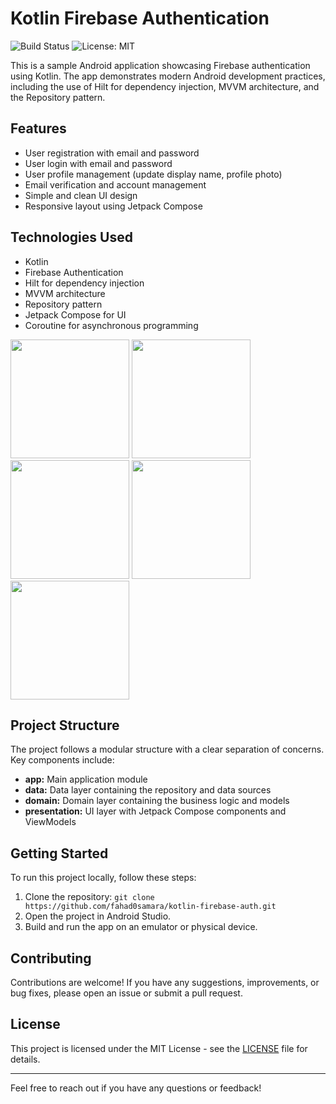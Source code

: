 # Kotlin Firebase Authentication
![Build Status](https://github.com/Qandil11/HeartRateMobile/actions/workflows/android-ci.yml/badge.svg)
![License: MIT](https://img.shields.io/badge/license-MIT-blue.svg)

This is a sample Android application showcasing Firebase authentication using Kotlin. The app demonstrates modern Android development practices, including the use of Hilt for dependency injection, MVVM architecture, and the Repository pattern.

## Features

- User registration with email and password
- User login with email and password
- User profile management (update display name, profile photo)
- Email verification and account management
- Simple and clean UI design
- Responsive layout using Jetpack Compose

## Technologies Used

- Kotlin
- Firebase Authentication
- Hilt for dependency injection
- MVVM architecture
- Repository pattern
- Jetpack Compose for UI
- Coroutine for asynchronous programming

<div>
    <img src="https://github.com/fahad0samara/kotlin-firebase-auth/assets/90055525/320263ce-f7c4-4a20-a710-cd6348818fcc" width="190" />
    <img src="https://github.com/fahad0samara/kotlin-firebase-auth/assets/90055525/05fa992e-deb0-4566-8c3c-2af22acfae4e" width="190" />
    <img src="https://github.com/fahad0samara/kotlin-firebase-auth/assets/90055525/e3e8aba1-f319-4241-96b7-2a90fb0c5109" width="190" />
  <img src="https://github.com/fahad0samara/kotlin-firebase-auth/assets/90055525/19435be9-91af-4bf9-b325-b8ebcccfaa6c" width="190" />
  <img src="https://github.com/fahad0samara/kotlin-firebase-auth/assets/90055525/bd534cb6-d48e-41fc-9b06-ed40f2301a8f" width="190" />


</div>



## Project Structure

The project follows a modular structure with a clear separation of concerns. Key components include:

- **app:** Main application module
- **data:** Data layer containing the repository and data sources
- **domain:** Domain layer containing the business logic and models
- **presentation:** UI layer with Jetpack Compose components and ViewModels

## Getting Started

To run this project locally, follow these steps:

1. Clone the repository: `git clone https://github.com/fahad0samara/kotlin-firebase-auth.git`
2. Open the project in Android Studio.
3. Build and run the app on an emulator or physical device.

## Contributing

Contributions are welcome! If you have any suggestions, improvements, or bug fixes, please open an issue or submit a pull request.

## License

This project is licensed under the MIT License - see the [LICENSE](LICENSE) file for details.

---

Feel free to reach out if you have any questions or feedback!
